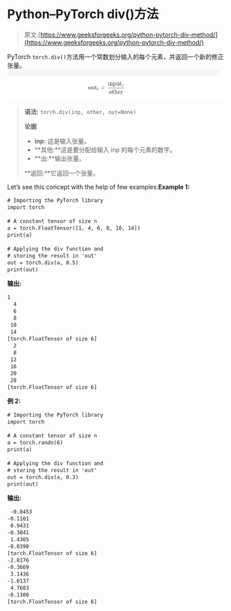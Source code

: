 # Python–PyTorch div()方法

> 原文:[https://www.geeksforgeeks.org/python-pytorch-div-method/](https://www.geeksforgeeks.org/python-pytorch-div-method/)

PyTorch `torch.div()`方法用一个常数划分输入的每个元素，并返回一个新的修正张量。
![Clamp method](img/ec65d170fe2613ccc4bcc76cca13d131.png)

> **语法:** `torch.div(inp, other, out=None)`
> 
> **论据**
> 
> *   **inp:** 这是输入张量。
> *   **其他:**这是要分配给输入 inp 的每个元素的数字。
> *   **出:**输出张量。
> 
> **返回:**它返回一个张量。

Let’s see this concept with the help of few examples:**Example 1:**

```
# Importing the PyTorch library 
import torch 

# A constant tensor of size n
a = torch.FloatTensor([1, 4, 6, 8, 10, 14])
print(a)

# Applying the div function and 
# storing the result in 'out'
out = torch.div(a, 0.5)
print(out)
```

**输出:**

```
1
  4
  6
  8
 10
 14
[torch.FloatTensor of size 6]
  2
  8
 12
 16
 20
 28
[torch.FloatTensor of size 6]

```

**例 2:**

```
# Importing the PyTorch library 
import torch 

# A constant tensor of size n
a = torch.randn(6)
print(a)

# Applying the div function and 
# storing the result in 'out'
out = torch.div(a, 0.3)
print(out)
```

**输出:**

```
 -0.8453
-0.1101
 0.9431
-0.3041
 1.4305
-0.0390
[torch.FloatTensor of size 6]
-2.8176
-0.3669
 3.1436
-1.0137
 4.7683
-0.1300
[torch.FloatTensor of size 6]

```